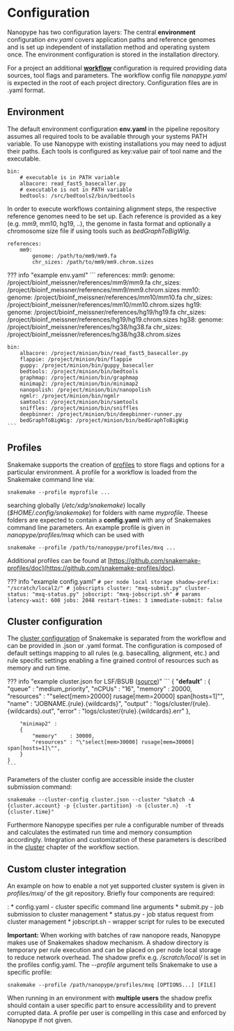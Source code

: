 # Configuration

Nanopype has two configuration layers: The central **environment** configuration *env.yaml* covers application paths and reference genomes and is set up independent of installation method and operating system once. The environment configuration is stored in the installation directory.

For a project an additional **[workflow](../usage/general.md)** configuration is required providing data sources, tool flags and parameters. The workflow config file *nanopype.yaml* is expected in the root of each project directory. Configuration files are in .yaml format.

## Environment

The default environment configuration **env.yaml** in the pipeline repository assumes all required tools to be available through your systems PATH variable. To use Nanopype with existing installations you may need to adjust their paths. Each tools is configured as key:value pair of tool name and the executable.

```
bin:
    # executable is in PATH variable
    albacore: read_fast5_basecaller.py
    # executable is not in PATH variable
    bedtools: /src/bedtools2/bin/bedtools
```

In order to execute workflows containing alignment steps, the respective reference genomes need to be set up. Each reference is provided as a key (e.g. mm9, mm10, hg19, ..), the genome in fasta format and optionally a chromosome size file if using tools such as *bedGraphToBigWig*.

```
references:
    mm9:
        genome: /path/to/mm9/mm9.fa
        chr_sizes: /path/to/mm9/mm9.chrom.sizes

```

??? info "example env.yaml"
    ```
    references:
        mm9:
            genome: /project/bioinf_meissner/references/mm9/mm9.fa
            chr_sizes: /project/bioinf_meissner/references/mm9/mm9.chrom.sizes
        mm10:
            genome: /project/bioinf_meissner/references/mm10/mm10.fa
            chr_sizes: /project/bioinf_meissner/references/mm10/mm10.chrom.sizes
        hg19:
            genome: /project/bioinf_meissner/references/hg19/hg19.fa
            chr_sizes: /project/bioinf_meissner/references/hg19/hg19.chrom.sizes
        hg38:
            genome: /project/bioinf_meissner/references/hg38/hg38.fa
            chr_sizes: /project/bioinf_meissner/references/hg38/hg38.chrom.sizes

    bin:
        albacore: /project/minion/bin/read_fast5_basecaller.py
        flappie: /project/minion/bin/flappie
        guppy: /project/minion/bin/guppy_basecaller
        bedtools: /project/minion/bin/bedtools
        graphmap: /project/minion/bin/graphmap
        minimap2: /project/minion/bin/minimap2
        nanopolish: /project/minion/bin/nanopolish
        ngmlr: /project/minion/bin/ngmlr
        samtools: /project/minion/bin/samtools
        sniffles: /project/minion/bin/sniffles
        deepbinner: /project/minion/bin/deepbinner-runner.py
        bedGraphToBigWig: /project/minion/bin/bedGraphToBigWig
    ```


## Profiles

Snakemake supports the creation of [profiles](https://snakemake.readthedocs.io/en/stable/executable.html#profiles) to store flags and options for a particular environment. A profile for a workflow is loaded from the Snakemake command line via:

    snakemake --profile myprofile ...

searching globally (*/etc/xdg/snakemake*) locally (*$HOME/.config/snakemake*) for folders with name *myprofile*. Theese folders are expected to contain a **config.yaml** with any of Snakemakes command line parameters. An example profile is given in *nanopype/profiles/mxq* which can be used with

    snakemake --profile /path/to/nanopype/profiles/mxq ...

Additional profiles can be found at [https://github.com/snakemake-profiles/doc](https://github.com/snakemake-profiles/doc).

??? info "example config.yaml"
    ```
    # per node local storage
    shadow-prefix: "/scratch/local2/"
    # jobscripts
    cluster: "mxq-submit.py"
    cluster-status: "mxq-status.py"
    jobscript: "mxq-jobscript.sh"
    # params
    latency-wait: 600
    jobs: 2048
    restart-times: 3
    immediate-submit: false
    ```

## Cluster configuration

The [cluster configuration](https://snakemake.readthedocs.io/en/stable/snakefiles/configuration.html#cluster-configuration) of Snakemake is separated from the workflow and can be provided in .json or .yaml format. The configuration is composed of default settings mapping to all rules (e.g. basecalling, alignment, etc.) and rule specific settings enabling a fine grained control of resources such as memory and run time.

??? info "example cluster.json for LSF/BSUB ([source](https://snakemake.readthedocs.io/en/stable/snakefiles/configuration.html#cluster-configuration))"
    ```
    {
        "__default__" :
        {
            "queue"     : "medium_priority",
            "nCPUs"     : "16",
            "memory"    : 20000,
            "resources" : "\"select[mem>20000] rusage[mem=20000] span[hosts=1]\"",
            "name"      : "JOBNAME.{rule}.{wildcards}",
            "output"    : "logs/cluster/{rule}.{wildcards}.out",
            "error"     : "logs/cluster/{rule}.{wildcards}.err"
        },

        "minimap2" :
        {
            "memory"    : 30000,
            "resources" : "\"select[mem>30000] rusage[mem=30000] span[hosts=1]\"",
        }
    }
    ```

Parameters of the cluster config are accessible inside the cluster submission command:

    snakemake --cluster-config cluster.json --cluster "sbatch -A {cluster.account} -p {cluster.partition} -n {cluster.n}  -t {cluster.time}"

Furthermore Nanopype specifies per rule a configurable number of threads and calculates the estimated run time and memory consumption accordingly. Integration and customization of these parameters is described in the [cluster](../usage/cluster.md) chapter of the workflow section.


## Custom cluster integration

An example on how to enable a not yet supported cluster system is given in *profiles/mxq/* of the git repository. Briefly four components are required:

:   * config.yaml - cluster specific command line arguments
    * submit.py - job submission to cluster management
    * status.py - job status request from cluster management
    * jobscript.sh - wrapper script for rules to be executed

**Important:** When working with batches of raw nanopore reads, Nanopype makes use of Snakemakes shadow mechanism. A shadow directory is temporary per rule execution and can be placed on per node local storage to reduce network overhead. The shadow prefix e.g. */scratch/local/* is set in the profiles config.yaml. The *--profile* argument tells Snakemake to use a specific profile:

    snakemake --profile /path/nanopype/profiles/mxq [OPTIONS...] [FILE]

When running in an environment with **multiple users** the shadow prefix should contain a user specific part to ensure accessibility and to prevent corrupted data. A profile per user is compelling in this case and enforced by Nanopype if not given.
